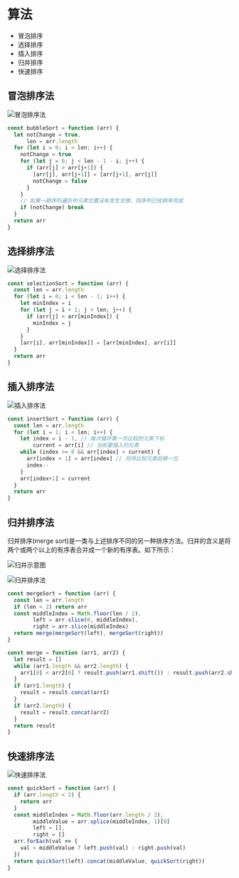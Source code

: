 # 算法

* 冒泡排序
* 选择排序
* 插入排序
* 归并排序
* 快速排序

## 冒泡排序法

![冒泡排序法](http://img.wowphp.com/KOMXDX8QE862/1867034-e19840224b331fae.gif)

```js
const bubbleSort = function (arr) {
  let notChange = true,
      len = arr.length
  for (let i = 0; i < len; i++) {
    notChange = true
    for (let j = 0; j < len - 1 - i; j++) {
      if (arr[j] > arr[j+1]) {
        [arr[j], arr[j+1]] = [arr[j+1], arr[j]]
        notChange = false
      }
    }
    // 如果一趟序列遍历中元素位置没有发生交换，则序列已经排序完成
    if (notChange) break
  }
  return arr
}
```

## 选择排序法

![选择排序法](http://img.wowphp.com/KOMXDX8QE862/2.gif)

```js
const selectionSort = function (arr) {
  const len = arr.length
  for (let i = 0; i < len - 1; i++) {
    let minIndex = i
    for (let j = i + 1; j < len; j++) {
      if (arr[j] < arr[minIndex]) {
        minIndex = j
      }
    }
    [arr[i], arr[minIndex]] = [arr[minIndex], arr[i]]
  }
  return arr
}
```

## 插入排序法

![插入排序法](http://img.wowphp.com/KOMXDX8QE862/3.gif)

```js
const insertSort = function (arr) {
  const len = arr.length
  for (let i = 1; i < len; i++) {
    let index = i - 1, // 每次循环第一次比较的元素下标
        current = arr[i] // 当前要插入的元素
    while (index >= 0 && arr[index] > current) {
      arr[index + 1] = arr[index] // 将待比较元素后移一位
      index--
    }
    arr[index+1] = current
  }
  return arr
}
```

## 归并排序法

归并排序(merge sort)是一类与上述排序不同的另一种排序方法。归并的含义是将两个或两个以上的有序表合并成一个新的有序表。如下所示：

![归并示意图](http://img.blog.csdn.net/20170430104540322?watermark/2/text/aHR0cDovL2Jsb2cuY3Nkbi5uZXQvcXFfMjU4Mjc4NDU=/font/5a6L5L2T/fontsize/400/fill/I0JBQkFCMA==/dissolve/70/gravity/Center)

![归并排序法](http://img.wowphp.com/KOMXDX8QE862/4.gif)

```js
const mergeSort = function (arr) {
  const len = arr.length
  if (len < 2) return arr
  const middleIndex = Math.floor(len / 2),
        left = arr.slice(0, middleIndex),
        right = arr.slice(middleIndex)
  return merge(mergeSort(left), mergeSort(right))
}

const merge = function (arr1, arr2) {
  let result = []
  while (arr1.length && arr2.length) {
    arr1[0] < arr2[0] ? result.push(arr1.shift()) : result.push(arr2.shift())
  }
  if (arr1.length) {
    result = result.concat(arr1)
  }
  if (arr2.length) {
    result = result.concat(arr2)
  }
  return result
}
```

## 快速排序法

![快速排序法](http://img.wowphp.com/KOMXDX8QE862/5.gif)

```js
const quickSort = function (arr) {
  if (arr.length < 2) {
    return arr
  }
  const middleIndex = Math.floor(arr.length / 2),
        middleValue = arr.splice(middleIndex, 1)[0]
        left = [],
        right = []
  arr.forEach(val => {
    val < middleValue ? left.push(val) : right.push(val)
  })
  return quickSort(left).concat(middleValue, quickSort(right))
}
```